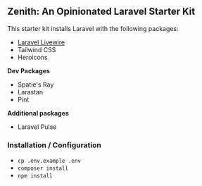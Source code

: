 ## Zenith: An Opinionated Laravel Starter Kit

This starter kit installs Laravel with the following packages:

- [Laravel Livewire](https://livewire.laravel.com/)
- Tailwind CSS
- Heroicons

**Dev Packages**
- Spatie's Ray
- Larastan
- Pint

**Additional packages**
- Laravel Pulse

### Installation / Configuration

- `cp .env.example .env`
- `composer install`
- `npm install`
